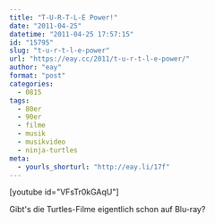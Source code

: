 ```yaml
---
title: "T-U-R-T-L-E Power!"
date: "2011-04-25"
datetime: "2011-04-25 17:57:15"
id: "15795"
slug: "t-u-r-t-l-e-power"
url: "https://eay.cc/2011/t-u-r-t-l-e-power/"
author: "eay"
format: "post"
categories:
  - 0815
tags:
  - 80er
  - 90er
  - filme
  - musik
  - musikvideo
  - ninja-turtles
meta:
  - yourls_shorturl: "http://eay.li/17f"
---
```


\[youtube id="VFsTr0kGAqU"\]

Gibt's die Turtles-Filme eigentlich schon auf Blu-ray?
